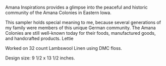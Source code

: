 Amana Inspirations provides a glimpse into the peaceful and historic community of the Amana Colonies in Eastern Iowa.

This sampler holds special meaning to me, because several generations of my family were members of this unique German community. The Amana Colonies are still well-known today for their foods, manufactured goods, and handcrafted products.     Lettie

Worked on 32 count Lambswool Linen using DMC floss.

Design size: 9 1/2 x 13 1/2 inches.
